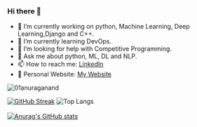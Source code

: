 ### Hi there 👋

<!--
**01anuraganand/01anuraganand** is a ✨ _special_ ✨ repository because its `README.md` (this file) appears on your GitHub profile.

Here are some ideas to get you started:
-->
- 🔭 I’m currently working on python, Machine Learning, Deep Learning,Django and C++.
- 🌱 I’m currently learning DevOps.
- 🤔 I’m looking for help with Competitive Programming.
- 💬 Ask me about python, ML, DL and NLP.
- 📫 How to reach me: [LinkedIn](https://www.linkedin.com/in/01anuraganand/)
- 🫣 Personal Website: [My Website](https://portfolio-anurag-anand.vercel.app/)
<p align="left"> <img src="https://komarev.com/ghpvc/?username=01anuraganand&label=Profile%20views&color=0e75b6&style=flat" alt="01anuraganand" /> </p>

<div>

<span> [![GitHub Streak](https://streak-stats.demolab.com?user=01anuraganand)](https://git.io/streak-stats)
 ![Top Langs](https://github-readme-stats.vercel.app/api/top-langs/?username=01anuraganand&layout=compact)</span>
<br><br>
[![Anurag's GitHub stats](https://github-readme-stats.vercel.app/api?username=01anuraganand&show_icons=true)](https://github.com/01anuraganand/)
</div>



